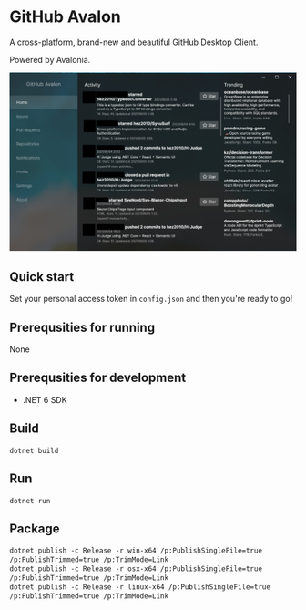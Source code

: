# GitHub Avalon
A cross-platform, brand-new and beautiful GitHub Desktop Client. 

Powered by Avalonia.

![Home](Assets/Home.png)

## Quick start
Set your personal access token in `config.json` and then you're ready to go!

## Prerequsities for running
None

## Prerequsities for development
- .NET 6 SDK

## Build
```
dotnet build
```

## Run
```
dotnet run
```

## Package
```
dotnet publish -c Release -r win-x64 /p:PublishSingleFile=true /p:PublishTrimmed=true /p:TrimMode=Link
dotnet publish -c Release -r osx-x64 /p:PublishSingleFile=true /p:PublishTrimmed=true /p:TrimMode=Link
dotnet publish -c Release -r linux-x64 /p:PublishSingleFile=true /p:PublishTrimmed=true /p:TrimMode=Link
```
